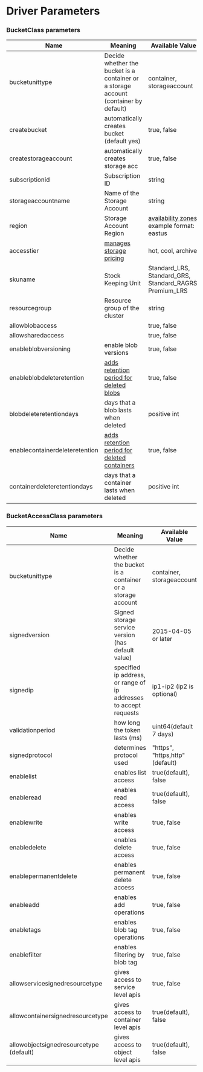 # Driver Parameters

### BucketClass parameters
|Name            | Meaning | Available Value | Mandatory |
|----------------|---------|-----------------|-----------|
| bucketunittype | Decide whether the bucket is a container or a storage account (container by default) | container, storageaccount | yes   |
| createbucket | automatically creates bucket (default yes) | true, false | no   |
| createstorageaccount | automatically creates storage acc | true, false | no |
| subscriptionid | Subscription ID | string | no   |
| storageaccountname | Name of the Storage Account | string | yes   |
| region | Storage Account Region | [availability zones](https://learn.microsoft.com/en-us/azure/reliability/availability-zones-service-support); example format: eastus | yes   |
| accesstier | [manages storage pricing](https://learn.microsoft.com/en-us/azure/storage/blobs/access-tiers-overview) | hot, cool, archive | no   |
| skuname | Stock Keeping Unit | Standard_LRS, Standard_GRS, Standard_RAGRS, Premium_LRS | no   |
| resourcegroup | Resource group of the cluster | string | yes   |
| allowblobaccess |  | true, false | no   |
| allowsharedaccess |  | true, false | no   |
| enableblobversioning | enable blob versions | true, false | no   |
| enableblobdeleteretention | [adds retention period for deleted blobs](https://learn.microsoft.com/en-us/azure/storage/blobs/soft-delete-blob-enable?tabs=azure-CLI) | true, false | no   |
| blobdeleteretentiondays | days that a blob lasts when deleted | positive int | no   |
| enablecontainerdeleteretention | [adds retention period for deleted containers](https://learn.microsoft.com/en-us/azure/storage/blobs/soft-delete-container-enable?tabs=azure-portal)  | true, false | no   |
| containerdeleteretentiondays | days that a container lasts when deleted  | positive int | no   |

### BucketAccessClass parameters
|Name            | Meaning | Available Value | Mandatory |
|----------------|---------|-----------------|-----------|
| bucketunittype | Decide whether the bucket is a container or a storage account | container, storageaccount | yes   |
| signedversion | Signed storage service version (has default value) | 2015-04-05 or later | no   |
| signedip | specified ip address, or range of ip addresses to accept requests | ip1-ip2 (ip2 is optional) | no   |
| validationperiod | how long the token lasts (ms) | uint64(default 7 days) | no   |
| signedprotocol | determines protocol used | "https", "https,http"(default) | no   |
| enablelist | enables list access | true(default), false | no   |
| enableread | enables read access | true(default), false | no   |
| enablewrite | enables write access | true, false | no   |
| enabledelete | enables delete access | true, false | no   |
| enablepermanentdelete | enables permanent delete access | true, false | no   |
| enableadd | enables add operations | true, false | no   |
| enabletags | enables blob tag operations | true, false | no   |
| enablefilter | enables filtering by blob tag | true, false | no   |
| allowservicesignedresourcetype | gives access to service level apis | true, false | no   |
| allowcontainersignedresourcetype | gives access to container level apis | true(default), false | no   |
| allowobjectsignedresourcetype (default)| gives access to object level apis | true(default), false | no   |